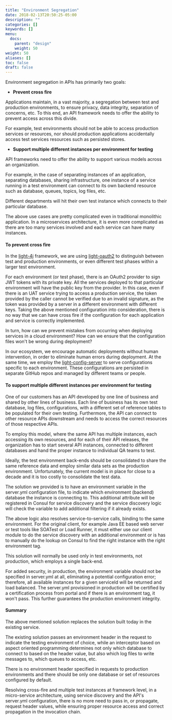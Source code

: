 ```yaml
---
title: "Environment Segregation"
date: 2018-02-13T20:50:25-05:00
description: ""
categories: []
keywords: []
menu:
  docs:
    parent: "design"
    weight: 50
weight: 50
aliases: []
toc: false
draft: false
---
```


Environment segregation in APIs has primarily two goals:

* __Prevent cross fire__

Applications maintain, in a vast majority, a segregation between test and production environments, to ensure privacy, data integrity, separation of concerns, etc. To this end, an API framework needs to offer the ability to prevent access across this divide.

For example, test environments should not be able to access production services or resources, nor should production applications accidentally access test services resources such as persisted stores.

* __Support multiple different instances per environment for testing__

API frameworks need to offer the ability to support various models across an organization.

For example, in the case of separating instances of an application, separating databases, sharing infrastructure,
one instance of a service running in a test environment can connect to its own backend resource such as database,
queues, topics, log files, etc.

Different departments will hit their own test instance which connects to their particular database.

The above use cases are pretty complicated even in traditional monolithic application. In a microservices architecture,
it is even more complicated as there are too many services involved and each service can have many instances.


#### To prevent cross fire

In the [light-4j](https://github.com/networknt/light-4j) framework, we are using [light-oauth2](https://github.com/networknt/light-oauth2)
to distinguish between test and production environments, or even different test phases within a larger test environment.

For each environment (or test phase), there is an OAuth2 provider to sign JWT tokens with its private key. All the services deployed to that particular environment will have the public key from
the provider. In this case, even if there is an UAT service trying to access a production service, the token provided
by the caller cannot be verified due to an invalid signature, as the token was provided by a server in a different environment with different keys. Taking the above mentioned configuration into consideration, there is no way that
we can have cross fire if the configuration for each application and service is correctly implemented.

In turn, how can we prevent mistakes from occurring when deploying services in a cloud environment? How can we ensure that
the configuration files won't be wrong during deployment?

In our ecosystem, we encourage automatic
deployments without human intervention, in order to eliminate human errors during deployment. At the same time, we employ the
[light-config-server](https://github.com/networknt/light-config-server) to serve configurations specific to each
environment. These configurations are persisted in separate GitHub repos and managed by different teams or people.


#### To support multiple different instances per environment for testing

One of our customers has an API developed by one line of business and shared by other lines of business. Each line of
business has its own test database, log files, configurations, with a different set of reference tables to be populated
for their own testing. Furthermore, the API can connect to other resource APIs downstream and needs to access the correct
resources of those respective APIs.

To employ this model, where the same API has multiple instances, each accessing its own resources, and for each of their
API releases, the organization has to start several API instances, connected to different databases and hand the proper
instance to individual QA teams to test.

Ideally, the test environment back-ends should be consolidated to share the same reference data and employ similar data
sets as the production environment. Unfortunately, the current model is in place for close to a decade and it is too
costly to consolidate the test data.

The solution we provided is to have an environment variable in the server.yml configuration file, to indicate which environment
(backend) database the instance is connecting to. This additional attribute will be registered in Consul for service
discovery and the service discovery logic will check the variable to add additional filtering if it already exists.

The above logic also resolves service-to-service calls, binding to the same environment. For the original
client, for example Java EE based web server or test tools like SOATest or Load Runner, it must either use our client
module to do the service discovery with an additional environment or is has to manually do the lookup on Consul
to find the right instance with the right environment tag.

This solution will normally be used only in test environments, not production, which employs a single back-end.

For added security, in production, the environment variable should not be specified in server.yml at all, eliminating
a potential configuration error; therefore, all available instances for a given serviceId will be returned and load
balanced. The server.yml provisioned in production will be certified by a certification process from portal and if there is an
environment tag, it won't pass. This further guarantees the production environment integrity.


#### Summary

The above mentioned solution replaces the solution built today in the existing service.

The existing solution passes an environment header in the request to indicate the testing environment of choice, while
an interceptor based on aspect oriented programming determines not only which database to connect to based on the header
value, but also which log files to write messages to, which queues to access, etc.


There is no environment header specified in requests to production environments and there should be only one database
or set of resources configured by default.

Resolving cross-fire and multiple test instances at framework level, in a micro-service architecture, using service
discovery and the API's server.yml configuration, there is no more need to pass in, or propagate, request header values,
while ensuring proper resource access and correct propagation in the invocation chain.
